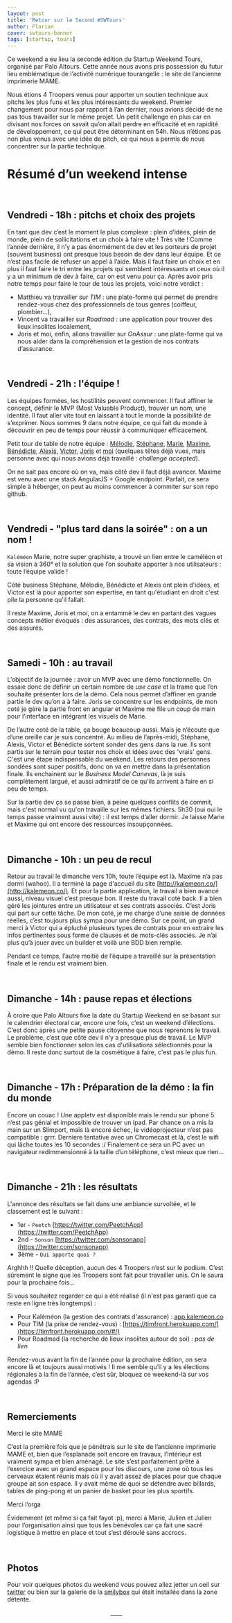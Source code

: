 ```yaml
---
layout: post
title: 'Retour sur le Second #SWTours'
author: Florian
cover: swtours-banner
tags: [startup, tours]
---
```


Ce weekend a eu lieu la seconde édition du Startup Weekend Tours, organisé par Palo Altours. 
Cette année nous avons pris possession du futur lieu emblématique de l’activité numérique tourangelle : le site de l’ancienne imprimerie MAME.


Nous étions 4 Troopers venus pour apporter un soutien technique aux pitchs les plus funs et les plus intéressants du weekend. 
Premier changement pour nous par rapport à l’an dernier, nous avions décidé de ne pas tous travailler sur le même projet. 
Un petit challenge en plus car en divisant nos forces on savait qu’on allait perdre en efficacité et en rapidité de développement, ce qui peut être déterminant en 54h.
Nous n’étions pas non plus venus avec une idée de pitch, ce qui nous a permis de nous concentrer sur la partie technique.
<!--break-->

# Résumé d’un weekend intense

<br/>

## Vendredi - 18h : pitchs et choix des projets
En tant que dev c’est le moment le plus complexe : plein d’idées, plein de monde, plein de sollicitations et un choix à faire vite ! Très vite !
Comme l’année dernière, il n’y a pas énormément de dev et les porteurs de projet (souvent business) ont presque tous besoin de dev dans leur équipe. 
Et ce n’est pas facile de refuser un appel à l’aide. 
Mais il faut faire un choix et en plus il faut faire le tri entre les projets qui semblent intéressants et ceux où il y a un minimum de dev à faire, car on est venu pour ça.
Après avoir pris notre temps pour faire le tour de tous les projets, voici notre verdict : 

* Matthieu va travailler sur _TIM_ : une plate-forme qui permet de prendre rendez-vous chez des professionnels de tous genres (coiffeur, plombier…),
* Vincent va travailler sur _Roadmad_ : une application pour trouver des lieux insolites localement,
* Joris et moi, enfin, allons travailler sur _OnAssur_ : une plate-forme qui va nous aider dans la compréhension et la gestion de nos contrats d’assurance.


<br/>

## Vendredi - 21h : l'équipe ! 

Les équipes formées, les hostilités peuvent commencer.
Il faut affiner le concept, définir le MVP (Most Valuable Product), trouver un nom, une identité. Il faut aller vite tout en laissant à tout le monde la possibilité de s’exprimer.
Nous sommes 9 dans notre équipe, ce qui fait du monde à découvrir en peu de temps pour réussir à communiquer efficacement.

Petit tour de table de notre équipe : [Mélodie](https://twitter.com/MelodieFourez), [Stéphane](https://twitter.com/SandeauGruberS), [Marie](https://twitter.com/MarieCottu), [Maxime](https://twitter.com/maximepvrt),
 [Bénédicte](https://twitter.com/loustalotbene), [Alexis](https://twitter.com/alexescu), [Victor](https://twitter.com/victor_proust), [Joris](https://twitter.com/Joris_Potier) et [moi](https://twitter.com/FlorianChauveau)
 (quelques têtes déjà vues, mais personne avec qui nous avions déjà travaillé : _challenge accepted_).

On ne sait pas encore où on va, mais côté dev il faut déjà avancer. Maxime est venu avec une stack AngularJS + Google endpoint. Parfait, ce sera simple à héberger, on peut au moins commencer à commiter sur son repo github.

<br/>

## Vendredi - "plus tard dans la soirée" : on a un nom !
`Kaléméon`
Marie, notre super graphiste, a trouvé un lien entre le caméléon et sa vision à 360° et la solution que l’on souhaite apporter à nos utilisateurs : toute l’équipe valide !

Côté business Stéphane, Mélodie, Bénédicte et Alexis ont plein d'idées, et Victor est là pour apporter son expertise, en tant qu'étudiant en droit c'est pile la personne qu'il fallait.

Il reste Maxime, Joris et moi, on a entammé le dev en partant des vagues concepts métier évoqués : des assurances, des contrats, des mots clés et des assurés. 


<br/>

## Samedi - 10h : au travail
L’objectif de la journée : avoir un MVP avec une démo fonctionnelle.
On essaie donc de définir un certain nombre de _use case_ et la trame que l’on souhaite présenter lors de la démo. 
Cela nous permet d’affiner en grande partie le dev qu’on a à faire. Joris se concentre sur les endpoints, de mon coté je gère la partie front en angular et Maxime me file un coup de main pour l’interface en intégrant les visuels de Marie.

De l’autre coté de la table, ça bouge beaucoup aussi. Mais je n’écoute que d’une oreille car je suis concentré.
Au milieu de l’après-midi, Stéphane, Alexis, Victor et Bénédicte sortent sonder des gens dans la rue. Ils sont partis sur le terrain pour tester nos choix et idées avec des 'vrais' gens. 
C'est une étape indispensable du weekend. Les retours des personnes sondées sont super positifs, donc on va en mettre dans la présentation finale. 
Ils enchainent sur le _Business Model Canevas_, là je suis complètement largué, et aussi admiratif de ce qu'ils arrivent à faire en si peu de temps.

Sur la partie dev ça se passe bien, à peine quelques conflits de commit, mais c'est normal vu qu'on travaille sur les mêmes fichiers.
5h30 (oui oui le temps passe vraiment aussi vite) : il est temps d’aller dormir. Je laisse Marie et Maxime qui ont encore des ressources insoupçonnées. 


<br/>

## Dimanche - 10h : un peu de recul
Retour au travail le dimanche vers 10h, toute l’équipe est là. Maxime n’a pas dormi (wahoo).
Il a terminé la page d'accueil du site [http://kalemeon.co/](http://kalemeon.co/).
Et pour la partie application, le travail a bien avancé aussi, niveau visuel c’est presque bon. Il reste du travail coté back. Il a bien géré les jointures entre un utilisateur et ses contrats associés. C’est Joris qui part sur cette tâche.
De mon coté, je me charge d’une saisie de données réelles, c’est toujours plus sympa pour une démo. Sur ce point, un grand merci à Victor qui a épluché plusieurs types de contrats pour en extraire les infos pertinentes sous forme de clauses et de mots-clés associés. Je n’ai plus qu’à jouer avec un builder et voilà une BDD bien remplie.

Pendant ce temps, l’autre moitié de l’équipe a travaillé sur la présentation finale et le rendu est vraiment bien.


<br/>

## Dimanche - 14h : pause repas et élections
À croire que Palo Altours fixe la date du Startup Weekend en se basant sur le calendrier électoral car, encore une fois, c’est un weekend d’élections. C’est donc après une petite pause citoyenne que nous reprenons le travail.
Le problème, c’est que côté dev il n’y a presque plus de travail. Le MVP semble bien fonctionner selon les cas d'utilisations sélectionnés pour la démo. 
Il reste donc surtout de la cosmétique à faire, c'est pas le plus fun.


<br/>

## Dimanche - 17h : Préparation de la démo : la fin du monde
Encore un couac ! Une appletv est disponible mais le rendu sur iphone 5 n’est pas génial et impossible de trouver un ipad. Par chance on a mis la main sur un Slimport, mais là encore échec, le vidéoprojecteur n’est pas compatible : grrr.
Derniere tentative avec un Chromecast et là, c’est le wifi qui lâche toutes les 10 secondes :/
Finalement ce sera un PC avec un navigateur redimmensionné à la taille d’un téléphone, c’est mieux que rien…


<br/>

## Dimanche - 21h : les résultats
L'annonce des résultats se fait dans une ambiance survoltée, et le classement est le suivant :

  * 1er - `Peetch` [https://twitter.com/PeetchApp](https://twitter.com/PeetchApp)
  * 2nd - `Sonson` [https://twitter.com/sonsonapp](https://twitter.com/sonsonapp)
  * 3ème - `Qui apporte quoi ?`

Arghhh !! Quelle déception, aucun des 4 Troopers n’est sur le podium. C’est sûrement le signe que les Troopers sont fait pour travailler unis. On le saura pour la prochaine fois…


Si vous souhaitez regarder ce qui a été réalisé (il n'est pas garanti que ca reste en ligne très longtemps) :

 * Pour Kaléméon (la gestion des contrats d'assurance) : [app.kalemeon.co](http://app.kalemeon.co)
 * Pour TIM (la prise de rendez-vous) : [https://timfront.herokuapp.com/](https://timfront.herokuapp.com/#/)
 * Pour Roadmad (la recherche de lieux insolites autour de soi) : _pas de lien_

Rendez-vous avant la fin de l’année pour la prochaine édition, on sera encore là et toujours aussi motivés ! Il me semble qu’il y a les élections régionales à la fin de l’année, c’est sûr, bloquez ce weekend-là sur vos agendas :P


<br/>

## Remerciements
Merci le site MAME

C’est la première fois que je pénétrais sur le site de l’ancienne imprimerie MAME et, bien que l’esplanade soit encore en travaux, l’intérieur est vraiment sympa et bien aménagé. 
Le site s’est parfaitement prêté à l’exercice avec un grand espace pour les discours, une zone où tous les cerveaux étaient réunis mais où il y avait assez de places pour que chaque groupe ait son espace. Il y avait même de quoi se détendre avec billards, tables de ping-pong et un panier de basket pour les plus sportifs.

Merci l’orga 

Évidemment (et même si ça fait fayot :p), merci à Marie, Julien et Julien pour l’organisation ainsi que tous les bénévoles car ça fait une sacré logistique à mettre en place et tout s’est déroulé sans accrocs.

<br/>

## Photos
Pour voir quelques photos du weekend vous pouvez allez jetter un oeil sur [twitter](https://twitter.com/search?q=%23SWTOURS&src=tyah&mode=photos) ou bien sur la galerie de la [smilybox](http://www.smilybox.fr/albums/index.php?galerie=swtours) qui était installée dans la zone détente.

<div style="text-align:center;">
    <a href="/images/postSWTours2015/swtours_2015_0.jpg" title="" data-lightbox="group1" class="inlineBoxes">
      <img class="mini" src="/images/postSWTours2015/swtours_2015_0.jpg" alt="">
    </a>
    <a href="/images/postSWTours2015/swtours_2015_1.jpg" title="" data-lightbox="group1" class="inlineBoxes">
      <img class="mini" src="/images/postSWTours2015/swtours_2015_1.jpg" alt="">
    </a>
    <a href="/images/postSWTours2015/swtours_2015_4.jpg" title="" data-lightbox="group1" class="inlineBoxes">
      <img class="mini" src="/images/postSWTours2015/swtours_2015_4.jpg" alt="">
    </a>
    <a href="/images/postSWTours2015/swtours_2015_2.jpg" title="" data-lightbox="group1" class="inlineBoxes">
      <img class="mini" src="/images/postSWTours2015/swtours_2015_2.jpg" alt="">
    </a>
    <a href="/images/postSWTours2015/swtours_2015_6.jpg" title="" data-lightbox="group1" class="inlineBoxes">
      <img class="mini" src="/images/postSWTours2015/swtours_2015_6.jpg" alt="">
    </a>
    <a href="/images/postSWTours2015/swtours_2015_7.jpg" title="" data-lightbox="group1" class="inlineBoxes">
      <img class="mini" src="/images/postSWTours2015/swtours_2015_7.jpg" alt="">
    </a>
    <a href="/images/postSWTours2015/swtours_2015_3.jpg" title="" data-lightbox="group1" class="inlineBoxes">
      <img class="mini" src="/images/postSWTours2015/swtours_2015_3.jpg" alt="">
    </a>
    <a href="/images/postSWTours2015/swtours_2015_5.jpg" title="" data-lightbox="group1" class="inlineBoxes">
      <img class="mini" src="/images/postSWTours2015/swtours_2015_5.jpg" alt="">
    </a>
</div>
